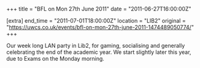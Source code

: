 +++
title = "BFL on Mon 27th June 2011"
date = "2011-06-27T16:00:00Z"

[extra]
end_time = "2011-07-01T18:00:00Z"
location = "LIB2"
original = "https://uwcs.co.uk/events/bfl-on-mon-27th-june-2011-1474489050774/"
+++

Our week long LAN party in Lib2, for gaming, socialising and generally celebrating the end of the academic year. We start slightly later this year, due to Exams on the Monday morning.

